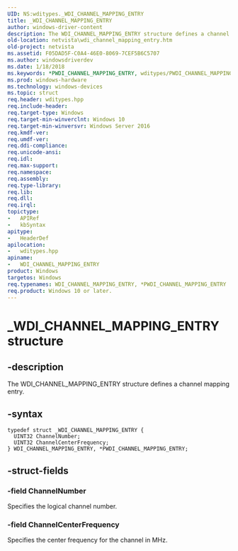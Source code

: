 ```yaml
---
UID: NS:wditypes._WDI_CHANNEL_MAPPING_ENTRY
title: _WDI_CHANNEL_MAPPING_ENTRY
author: windows-driver-content
description: The WDI_CHANNEL_MAPPING_ENTRY structure defines a channel mapping entry.
old-location: netvista\wdi_channel_mapping_entry.htm
old-project: netvista
ms.assetid: F05DAD5F-C0A4-46E0-8069-7CEF5B6C5707
ms.author: windowsdriverdev
ms.date: 1/18/2018
ms.keywords: *PWDI_CHANNEL_MAPPING_ENTRY, wditypes/PWDI_CHANNEL_MAPPING_ENTRY, wditypes/WDI_CHANNEL_MAPPING_ENTRY, netvista.wdi_channel_mapping_entry, PWDI_CHANNEL_MAPPING_ENTRY, WDI_CHANNEL_MAPPING_ENTRY structure [Device and Driver Installation], netvista.wifi_channel_mapping_entry, WDI_CHANNEL_MAPPING_ENTRY, _WDI_CHANNEL_MAPPING_ENTRY, PWDI_CHANNEL_MAPPING_ENTRY structure pointer [Device and Driver Installation]
ms.prod: windows-hardware
ms.technology: windows-devices
ms.topic: struct
req.header: wditypes.hpp
req.include-header: 
req.target-type: Windows
req.target-min-winverclnt: Windows 10
req.target-min-winversvr: Windows Server 2016
req.kmdf-ver: 
req.umdf-ver: 
req.ddi-compliance: 
req.unicode-ansi: 
req.idl: 
req.max-support: 
req.namespace: 
req.assembly: 
req.type-library: 
req.lib: 
req.dll: 
req.irql: 
topictype: 
-	APIRef
-	kbSyntax
apitype: 
-	HeaderDef
apilocation: 
-	wditypes.hpp
apiname: 
-	WDI_CHANNEL_MAPPING_ENTRY
product: Windows
targetos: Windows
req.typenames: WDI_CHANNEL_MAPPING_ENTRY, *PWDI_CHANNEL_MAPPING_ENTRY
req.product: Windows 10 or later.
---
```


# _WDI_CHANNEL_MAPPING_ENTRY structure


## -description


The 
  WDI_CHANNEL_MAPPING_ENTRY structure defines a channel mapping entry.


## -syntax


````
typedef struct _WDI_CHANNEL_MAPPING_ENTRY {
  UINT32 ChannelNumber;
  UINT32 ChannelCenterFrequency;
} WDI_CHANNEL_MAPPING_ENTRY, *PWDI_CHANNEL_MAPPING_ENTRY;
````


## -struct-fields




### -field ChannelNumber

Specifies the logical channel number.


### -field ChannelCenterFrequency

Specifies the center frequency for the channel in MHz.

